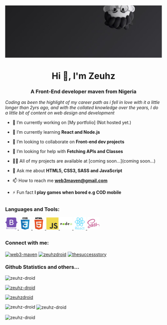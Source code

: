 ![I am GitHub Readme Generator's creator](https://github.com/Zeuhz-Droid/Zeuhz-Droid/blob/main/Github%20profile%20header.jfif)

<h1 align="center">Hi 👋, I'm Zeuhz</h1>
<h3 align="center">A Front-End developer maven from Nigeria</h3>

 *Coding as been the highlight of my career path as i fell in love with it a little longer than 2yrs ago, and with the collated knowledge over the years, I do a little bit of content on web design and development*

- 🔭 I’m currently working on [My portfolio] (Not hosted yet.)

- 🌱 I’m currently learning **React and Node.js**

- 👯 I’m looking to collaborate on **Front-end dev projects**

- 🤝 I’m looking for help with **Fetching APIs and Classes**

- 👨‍💻 All of my projects are available at [coming soon...](coming soon...)

- 💬 Ask me about **HTML5, CSS3, SASS and JavaScript**

- 📫 How to reach me **web3maven@gmail.com**

- ⚡ Fun fact **I play games when bored e.g COD mobile**

## <h3 align="left">Languages and Tools:</h3>
<p align="left"> <a href="https://getbootstrap.com" target="_blank" rel="noreferrer"> <img src="https://raw.githubusercontent.com/devicons/devicon/master/icons/bootstrap/bootstrap-plain-wordmark.svg" alt="bootstrap" width="40" height="40"/> </a> <a href="https://www.w3schools.com/css/" target="_blank" rel="noreferrer"> <img src="https://raw.githubusercontent.com/devicons/devicon/master/icons/css3/css3-original-wordmark.svg" alt="css3" width="40" height="40"/> </a> <a href="https://www.w3.org/html/" target="_blank" rel="noreferrer"> <img src="https://raw.githubusercontent.com/devicons/devicon/master/icons/html5/html5-original-wordmark.svg" alt="html5" width="40" height="40"/> </a> <a href="https://developer.mozilla.org/en-US/docs/Web/JavaScript" target="_blank" rel="noreferrer"> <img src="https://raw.githubusercontent.com/devicons/devicon/master/icons/javascript/javascript-original.svg" alt="javascript" width="40" height="40"/> </a> <a href="https://nodejs.org" target="_blank" rel="noreferrer"> <img src="https://raw.githubusercontent.com/devicons/devicon/master/icons/nodejs/nodejs-original-wordmark.svg" alt="nodejs" width="40" height="40"/> </a> <a href="https://reactjs.org/" target="_blank" rel="noreferrer"> <img src="https://raw.githubusercontent.com/devicons/devicon/master/icons/react/react-original-wordmark.svg" alt="react" width="40" height="40"/> </a> <a href="https://sass-lang.com" target="_blank" rel="noreferrer"> <img src="https://raw.githubusercontent.com/devicons/devicon/master/icons/sass/sass-original.svg" alt="sass" width="40" height="40"/> </a> </p>

## <h3 align="left">Connect with me:</h3>
<p align="left">
<a href="https://codepen.io/web3-maven" target="blank"><img align="center" src="https://raw.githubusercontent.com/rahuldkjain/github-profile-readme-generator/master/src/images/icons/Social/codepen.svg" alt="web3-maven" height="30" width="40" /></a>
<a href="https://twitter.com/zeuhzdroid" target="blank"><img align="center" src="https://raw.githubusercontent.com/rahuldkjain/github-profile-readme-generator/master/src/images/icons/Social/twitter.svg" alt="zeuhzdroid" height="30" width="40" /></a>
<a href="https://instagram.com/thesuccessstory" target="blank"><img align="center" src="https://raw.githubusercontent.com/rahuldkjain/github-profile-readme-generator/master/src/images/icons/Social/instagram.svg" alt="thesuccessstory" height="30" width="40" /></a>
</p>

### Github Statistics and others...

<p align="left"> <img src="https://komarev.com/ghpvc/?username=zeuhz-droid&label=Profile%20views&color=0e75b6&style=flat" alt="zeuhz-droid" /> </p>

<p align="left"> <a href="https://github.com/ryo-ma/github-profile-trophy"><img src="https://github-profile-trophy.vercel.app/?username=zeuhz-droid" alt="zeuhz-droid" /></a> </p>

<p align="left"> <a href="https://twitter.com/zeuhzdroid" target="blank"><img src="https://img.shields.io/twitter/follow/zeuhzdroid?logo=twitter&style=for-the-badge" alt="zeuhzdroid" /></a> </p>

<!-- <h3 align="left">Support:</h3>
<p><a href="https://www.buymeacoffee.com/web3maven"> <img align="left" src="https://cdn.buymeacoffee.com/buttons/v2/default-yellow.png" height="50" width="210" alt="web3maven" /></a></p><br><br> -->

<p><img align="left" src="https://github-readme-stats.vercel.app/api/top-langs?username=zeuhz-droid&show_icons=true&locale=en&layout=compact" alt="zeuhz-droid" /></p>

<p>&nbsp;<img align="center" src="https://github-readme-stats.vercel.app/api?username=zeuhz-droid&show_icons=true&locale=en" alt="zeuhz-droid" /></p>

<p><img align="center" src="https://github-readme-streak-stats.herokuapp.com/?user=zeuhz-droid&" alt="zeuhz-droid" /></p>
